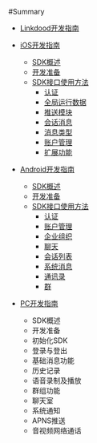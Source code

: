 #Summary
* [Linkdood开发指南](README.md)
* [iOS开发指南]()
    * [SDK概述](ios/describe.md)
    * [开发准备](ios/prepare.md)
    * [SDK接口使用方法]()
    	* [认证](ios/auth.md)
    	* [全局运行数据](ios/struct.md#全局信息)
    	* [推送模块](ios/API.md)
    	* [会话消息]()
    	* [消息类型]()
    	* [账户管理]()
    	* [扩展功能]()

* [Android开发指南]()
	 * [SDK概述](android/describe.md)
	 * [开发准备](android/prepare.md)
	 * [SDK接口使用方法]()
	 	* [认证](android/auth.md)
	 	* [账户管理](android/auth.md#账户管理)
	 	* [企业组织](android/auth.md#企业组织)
	 	* [聊天](android/chat.md)
	 	* [会话列表](android/chat.md#会话列表)
	 	* [系统消息](android/chat.md#系统消息)
	 	* [通讯录](android/contact.md)
	 	* [群](android/contact.md#群)

* [PC开发指南]()
	 * SDK概述
	 * 开发准备
	 * 初始化SDK
	 * 登录与登出
	 * 基础消息功能
	 * 历史记录
	 * 语音录制及播放
	 * 群组功能
	 * 聊天室
	 * 系统通知
	 * APNS推送
	 * 音视频网络通话    
    
    
